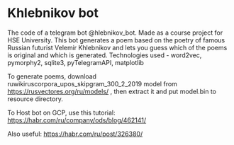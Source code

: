 # Khlebnikov bot
The code of a telegram bot @hlebnikov_bot.
Made as a course project for HSE University.
This bot generates a poem based on the poetry of famous Russian futurist Velemir Khlebnikov and lets you guess which of the poems is original and which is generated.
Technologies used - word2vec, pymorphy2, sqlite3, pyTelegramAPI, matplotlib

To generate poems, download ruwikiruscorpora_upos_skipgram_300_2_2019 model from https://rusvectores.org/ru/models/ , then extract it and put model.bin to resource directory.

To Host bot on GCP, use this tutorial: https://habr.com/ru/company/ods/blog/462141/

Also useful: https://habr.com/ru/post/326380/
